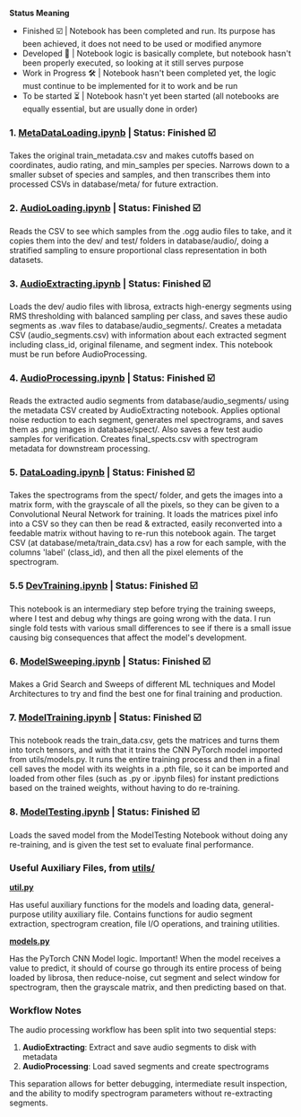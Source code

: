 **Status Meaning**
- Finished ☑️ | Notebook has been completed and run. Its purpose has been achieved, it does not need to be used or modified anymore
- Developed 🚀 | Notebook logic is basically complete, but notebook hasn't been properly executed, so looking at it still serves purpose
- Work in Progress 🛠️ | Notebook hasn't been completed yet, the logic must continue to be implemented for it to work and be run
- To be started ⏳ | Notebook hasn't yet been started (all notebooks are equally essential, but are usually done in order)

### 1. [MetaDataLoading.ipynb](../notebooks/MetaDataLoading.ipynb) | Status: Finished ☑️

Takes the original train_metadata.csv and makes cutoffs based on coordinates, audio rating, and min_samples per species. Narrows down to a smaller subset of species and samples, and then transcribes them into processed CSVs in database/meta/ for future extraction.

### 2. [AudioLoading.ipynb](../notebooks/AudioLoading.ipynb) | Status: Finished ☑️

Reads the CSV to see which samples from the .ogg audio files to take, and it copies them into the dev/ and test/ folders in database/audio/, doing a stratified sampling to ensure proportional class representation in both datasets.

### 3. [AudioExtracting.ipynb](../notebooks/AudioExtracting.ipynb) | Status: Finished ☑️

Loads the dev/ audio files with librosa, extracts high-energy segments using RMS thresholding with balanced sampling per class, and saves these audio segments as .wav files to database/audio_segments/. Creates a metadata CSV (audio_segments.csv) with information about each extracted segment including class_id, original filename, and segment index. This notebook must be run before AudioProcessing.

### 4. [AudioProcessing.ipynb](../notebooks/AudioProcessing.ipynb) | Status: Finished ☑️

Reads the extracted audio segments from database/audio_segments/ using the metadata CSV created by AudioExtracting notebook. Applies optional noise reduction to each segment, generates mel spectrograms, and saves them as .png images in database/spect/. Also saves a few test audio samples for verification. Creates final_spects.csv with spectrogram metadata for downstream processing.

### 5. [DataLoading.ipynb](../notebooks/DataLoading.ipynb) | Status: Finished ☑️

Takes the spectrograms from the spect/ folder, and gets the images into a matrix form, with the grayscale of all the pixels, so they can be given to a Convolutional Neural Network for training. It loads the matrices pixel info into a CSV so they can then be read & extracted, easily reconverted into a feedable matrix without having to re-run this notebook again. The target CSV (at database/meta/train_data.csv) has a row for each sample, with the columns 'label' (class_id), and then all the pixel elements of the spectrogram.

### 5.5 [DevTraining.ipynb](../notebooks/DevTraining.ipynb) | Status: Finished ☑️

This notebook is an intermediary step before trying the training sweeps, where I test and debug why things are going wrong with the data. I run single fold tests with various small differences to see if there is a small issue causing big consequences that affect the model's development.

### 6. [ModelSweeping.ipynb](../notebooks/ModelSweeping.ipynb) | Status: Finished ☑️

Makes a Grid Search and Sweeps of different ML techniques and Model Architectures to try and find the best one for final training and production.

### 7. [ModelTraining.ipynb](../notebooks/ModelTraining.ipynb) | Status: Finished ☑️

This notebook reads the train_data.csv, gets the matrices and turns them into torch tensors, and with that it trains the CNN PyTorch model imported from utils/models.py. It runs the entire training process and then in a final cell saves the model with its weights in a .pth file, so it can be imported and loaded from other files (such as .py or .ipynb files) for instant predictions based on the trained weights, without having to do re-training.

### 8. [ModelTesting.ipynb](../notebooks/ModelTesting.ipynb) | Status: Finished ☑️

Loads the saved model from the ModelTesting Notebook without doing any re-training, and is given the test set to evaluate final performance.

### Useful Auxiliary Files, from [utils/](../utils/)

**[util.py](../utils/util.py)**

Has useful auxiliary functions for the models and loading data, general-purpose utility auxiliary file. Contains functions for audio segment extraction, spectrogram creation, file I/O operations, and training utilities.

**[models.py](../utils/models.py)**

Has the PyTorch CNN Model logic. Important! When the model receives a value to predict, it should of course go through its entire process of being loaded by librosa, then reduce-noise, cut segment and select window for spectrogram, then the grayscale matrix, and then predicting based on that.

### Workflow Notes

The audio processing workflow has been split into two sequential steps:

1. **AudioExtracting**: Extract and save audio segments to disk with metadata
2. **AudioProcessing**: Load saved segments and create spectrograms

This separation allows for better debugging, intermediate result inspection, and the ability to modify spectrogram parameters without re-extracting segments.
